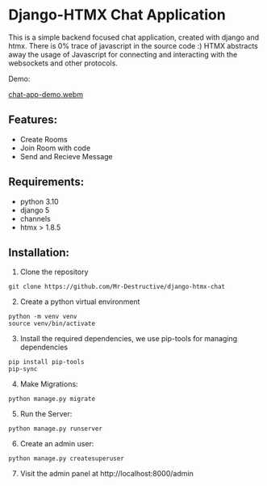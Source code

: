 # Django-HTMX Chat Application

This is a simple backend focused chat application, created with django and htmx. There is 0% trace of javascript in the source code :) 
HTMX abstracts away the usage of Javascript for connecting and interacting with the websockets and other protocols.

Demo:

[chat-app-demo.webm](https://user-images.githubusercontent.com/40317114/217275886-4334ed5a-689d-4c48-8898-b9871398b7ce.webm)


## Features:

- Create Rooms
- Join Room with code
- Send and Recieve Message

## Requirements:

- python 3.10
- django 5
- channels
- htmx > 1.8.5

## Installation:

1. Clone the repository

```
git clone https://github.com/Mr-Destructive/django-htmx-chat
```

2. Create a python virtual environment

```
python -m venv venv
source venv/bin/activate
```

3. Install the required dependencies, we use pip-tools for managing dependencies

```
pip install pip-tools
pip-sync
```

4. Make Migrations:

```
python manage.py migrate
```

5. Run the Server:

```
python manage.py runserver
```

6. Create an admin user:

```
python manage.py createsuperuser
```

7. Visit the admin panel at http://localhost:8000/admin
